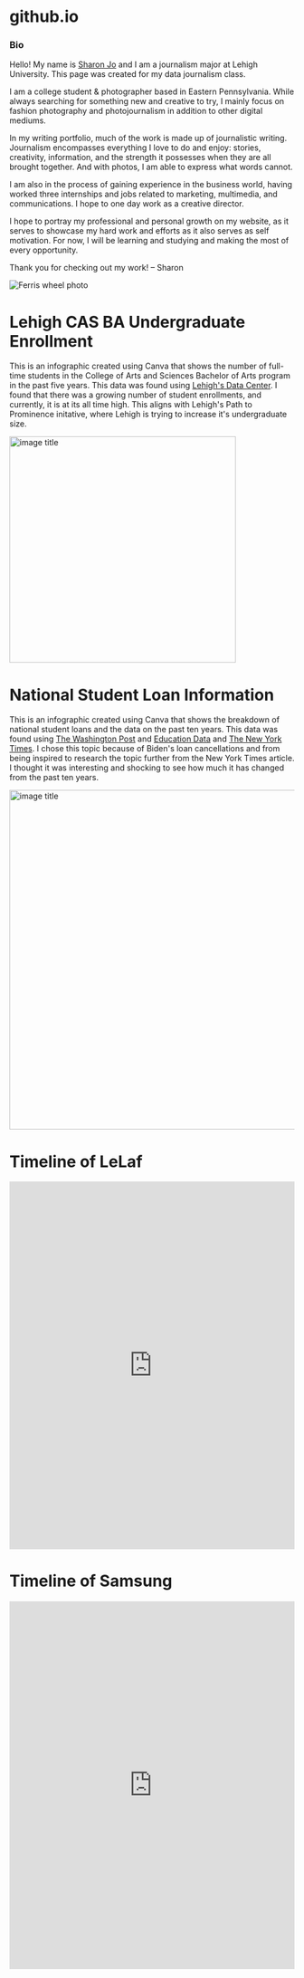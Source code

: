 # github.io

### Bio
Hello! My name is [Sharon Jo](https://sharonjjo.wordpress.com/) and I am a journalism major at Lehigh University.
This page was created for my data journalism class.

I am a college student & photographer based in Eastern Pennsylvania. While always searching for something new and creative to try, I mainly focus on fashion photography and photojournalism in addition to other digital mediums.

In my writing portfolio, much of the work is made up of journalistic writing. Journalism encompasses everything I love to do and enjoy: stories, creativity, information, and the strength it possesses when they are all brought together. And with photos, I am able to express what words cannot.

I am also in the process of gaining experience in the business world, having worked three internships and jobs related to marketing, multimedia, and communications. I hope to one day work as a creative director.

I hope to portray my professional and personal growth on my website, as it serves to showcase my hard work and efforts as it also serves as self motivation.
For now, I will be learning and studying and making the most of every opportunity.

Thank you for checking out my work!
– Sharon

![Ferris wheel photo](https://sharonjjo.files.wordpress.com/2021/12/2017-11-22-10.59.26-1.jpg?w=759&h=&zoom=2)

# Lehigh CAS BA Undergraduate Enrollment
This is an infographic created using Canva that shows the number of full-time students in the College of Arts and Sciences Bachelor of Arts program in the past five years. This data was found using [Lehigh's Data Center](oirsa.lehigh.edu/degree-programs). I found that there was a growing number of student enrollments, and currently, it is at its all time high. This aligns with Lehigh's Path to Prominence initative, where Lehigh is trying to increase it's undergraduate size.

<img src="https://github.com/shj223/shj223.github.io/blob/main/Infographic1.png?raw=true" alt="image title" width="400"/>

# National Student Loan Information
This is an infographic created using Canva that shows the breakdown of national student loans and the data on the past ten years. This data was found using [The Washington Post](https://www-washingtonpost-com.ezproxy.lib.lehigh.edu/education/2022/05/22/student-loan-borrowers/) and [Education Data](https://educationdata.org/student-loan-debt-statistics#:~:text=Report%20Highlights.,of%20all%20student%20loan%20debt.) and [The New York Times](https://www.nytimes.com/interactive/2022/08/26/your-money/student-loan-forgiveness-debt.html). I chose this topic because of Biden's loan cancellations and from being inspired to research the topic further from the New York Times article. I thought it was interesting and shocking to see how much it has changed from the past ten years.

<img src="https://github.com/shj223/shj223.github.io/blob/main/loaninfographic.png?raw=true" alt="image title" width="600"/>

# Timeline of LeLaf
<iframe src='https://cdn.knightlab.com/libs/timeline3/latest/embed/index.html?source=1Mw0kHGpDpoieufcNCorJVPZzoplvX9bX5mRLaRurW_s&font=Default&lang=en&initial_zoom=2&height=650' width='100%' height='650' webkitallowfullscreen mozallowfullscreen allowfullscreen frameborder='0'></iframe>

# Timeline of Samsung
<iframe src='https://cdn.knightlab.com/libs/timeline3/latest/embed/index.html?source=1jV-xlht5lbt5oKodwgb1duR-3SKTU8MhpEOo9F57UH4&font=Default&lang=en&initial_zoom=2&height=650' width='100%' height='650' webkitallowfullscreen mozallowfullscreen allowfullscreen frameborder='0'></iframe>

